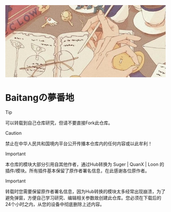 [![Banner1](Notion/Eva/Sakuras.jpg)](https://t.me/PiPi32l)

# Baitangの夢番地

> [!TIP]
> 可以转载到自己仓库研究，但请不要直接Fork此仓库。

> [!CAUTION]
> 禁止在中华人民共和国境内平台公开传播本仓库内的任何内容或以此牟利！

> [!IMPORTANT]
> 本仓库的模块大部分引用自其他作者，通过Hub转换为 Suger | QuanX | Loon 的插件/模块。所有插件基本保留了原作者署名信息，在此感谢各位原作者。

> [!IMPORTANT]
> 转载时您需要保留原作者署名信息，因为Hub转换的模块太多经常出现崩溃，为了避免弹窗，方便自己学习研究、编辑相关参数故创建此仓库。您必须在下载后的24个小时之内，从您的设备中彻底删除上述内容。
